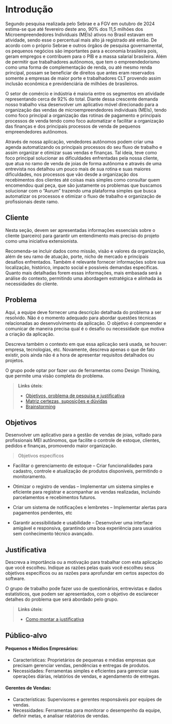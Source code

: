 # Introdução

Segundo pesquisa realizada pelo Sebrae e a FGV em outubro de 2024 estima-se que até fevereiro deste ano, 90% dos 11,5 milhões dos Microempreendedores Individuais (MEIs) ativos no Brasil estavam em atividade, sendo esse o percentual mais alto já registrado até então. De acordo com o próprio Sebrae e outros órgãos de pesquisa governamental, os pequenos negócios são importantes para a economia brasileira pois, geram empregos e contribuem para o PIB e a massa salarial brasileira. Além de permitir que trabalhadores autônomos, que tem o empreendedorismo como uma forma de complementação de renda, ou até mesmo renda principal, possam se beneficiar de direitos que antes eram reservados somente a empresas de maior porte e trabalhadores CLT provendo assim inclusão econômica e previdenciária de milhões de brasileiros. 

O setor de comércio e indústria é maioria entre os segmentos em atividade representando cerca de 92% do total. Diante dessa crescente demanda nosso trabalho visa desenvolver um aplicativo móvel direcionado para a organização das vendas de microempreendedores individuais (MEIs), tendo como foco principal a organização das rotinas de pagamento e principais processos de venda tendo como foco automatizar e facilitar a organização das finanças e dos principais processos de venda de pequenos empreendedores autônomos.  

Através de nossa aplicação, vendedores autônomos podem criar uma agenda automatizando os principais processos do seu fluxo de trabalho e assim organizar e otimizar suas vendas e finanças. Tal ideia, teve como foco principal solucionar as dificuldades enfrentadas pela nossa cliente, que atua no ramo de venda de joias de forma autônoma e através de uma entrevista nos detalhou um pouco mais de sua rotina e suas maiores dificuldades, nos processos que vão desde a organização dos recebimentos dos clientes até coisas mais simples como consultar quem encomendou qual peça, que são justamente os problemas que buscamos solucionar com o “Aurum” trazendo uma plataforma simples que busca automatizar os processos e otimizar o fluxo de trabalho e organização de profissionais deste ramo.  

## Cliente 
Nesta seção, devem ser apresentadas informações essenciais sobre o cliente (parceiro) para garantir um entendimento mais preciso do projeto como uma iniciativa extensionista.  

Recomenda-se incluir dados como missão, visão e valores da organização, além de seu ramo de atuação, porte, nicho de mercado e principais desafios enfrentados. Também é relevante fornecer informações sobre sua localização, histórico, impacto social e possíveis demandas específicas. Quanto mais detalhadas forem essas informações, mais embasada será a análise do contexto, permitindo uma abordagem estratégica e alinhada às necessidades do cliente.

## Problema
Aqui, a equipe deve fornecer uma descrição detalhada do problema a ser resolvido. Não é o momento adequado para abordar questões técnicas relacionadas ao desenvolvimento da aplicação. O objetivo é compreender e comunicar de maneira precisa qual é o desafio ou necessidade que motiva a criação da aplicação.

Descreva também o contexto em que essa aplicação será usada, se  houver: empresa, tecnologias, etc. Novamente, descreva apenas o que de fato existir, pois ainda não é a hora de apresentar requisitos detalhados ou projetos.

O grupo pode optar por fazer uso de ferramentas como Design Thinking, que permite uma visão completa do problema.

> **Links úteis**:
> - [Objetivos, problema de pesquisa e justificativa](https://medium.com/@versioparole/objetivos-problema-de-pesquisa-e-justificativa-c98c8233b9c3)
> - [Matriz certezas, suposições e dúvidas](https://medium.com/educa%C3%A7%C3%A3o-fora-da-caixa/matriz-certezas-suposi%C3%A7%C3%B5es-e-d%C3%BAvidas-fa2263633655)
> - [Brainstorming](https://www.euax.com.br/2018/09/brainstorming/)

## Objetivos

Desenvolver um aplicativo para a gestão de vendas de joias, voltado para profissionais MEI autônomos, que facilite o controle de estoque, clientes, pedidos e finanças, promovendo maior organização. 

> Objetivos específicos 
* Facilitar o gerenciamento de estoque – Criar funcionalidades para cadastro, controle e atualização de produtos disponíveis, permitindo o monitoramento. 

* Otimizar o registro de vendas – Implementar um sistema simples e eficiente para registrar e acompanhar as vendas realizadas, incluindo parcelamentos e recebimentos futuros. 

* Criar um sistema de notificações e lembretes – Implementar alertas para pagamentos pendentes, etc  

* Garantir acessibilidade e usabilidade – Desenvolver uma interface amigável e responsiva, garantindo uma boa experiência para usuários sem conhecimento técnico avançado.
  
## Justificativa

Descreva a importância ou a motivação para trabalhar com esta aplicação que você escolheu. Indique as razões pelas quais você escolheu seus objetivos específicos ou as razões para aprofundar em certos aspectos do software.

O grupo de trabalho pode fazer uso de questionários, entrevistas e dados estatísticos, que podem ser apresentados, com o objetivo de esclarecer detalhes do problema que será abordado pelo grupo.

> **Links úteis**:
> - [Como montar a justificativa](https://guiadamonografia.com.br/como-montar-justificativa-do-tcc/)

## Público-alvo

#### Pequenos e Médios Empresários:
 * Características: Proprietários de pequenas e médias empresas que precisam gerenciar vendas, pendências e entregas de produtos. 
 * Necessidades: Ferramentas simples e eficientes para gerenciar suas operações diárias, relatórios de vendas, e agendamento de entregas. 
 
#### Gerentes de Vendas: 

  * Características: Supervisores e gerentes responsáveis por equipes de vendas.
  * Necessidades: Ferramentas para monitorar o desempenho da equipe, definir metas, e analisar relatórios de vendas.

